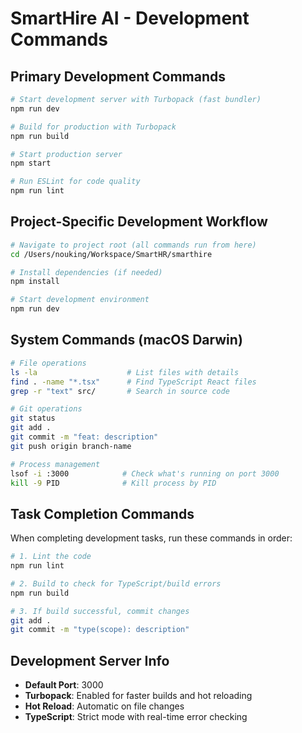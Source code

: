 # SmartHire AI - Development Commands

## Primary Development Commands
```bash
# Start development server with Turbopack (fast bundler)
npm run dev

# Build for production with Turbopack
npm run build

# Start production server
npm start

# Run ESLint for code quality
npm run lint
```

## Project-Specific Development Workflow
```bash
# Navigate to project root (all commands run from here)
cd /Users/nouking/Workspace/SmartHR/smarthire

# Install dependencies (if needed)
npm install

# Start development environment
npm run dev
```

## System Commands (macOS Darwin)
```bash
# File operations
ls -la                    # List files with details
find . -name "*.tsx"      # Find TypeScript React files
grep -r "text" src/       # Search in source code

# Git operations
git status
git add .
git commit -m "feat: description"
git push origin branch-name

# Process management
lsof -i :3000            # Check what's running on port 3000
kill -9 PID              # Kill process by PID
```

## Task Completion Commands
When completing development tasks, run these commands in order:

```bash
# 1. Lint the code
npm run lint

# 2. Build to check for TypeScript/build errors
npm run build

# 3. If build successful, commit changes
git add .
git commit -m "type(scope): description"
```

## Development Server Info
- **Default Port**: 3000
- **Turbopack**: Enabled for faster builds and hot reloading
- **Hot Reload**: Automatic on file changes
- **TypeScript**: Strict mode with real-time error checking